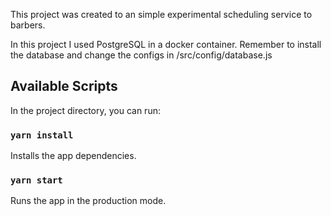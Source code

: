 This project was created to an simple experimental scheduling service to barbers.

In this project I used PostgreSQL in a docker container.
Remember to install the database and change the configs in /src/config/database.js

## Available Scripts

In the project directory, you can run:

### `yarn install`

Installs the app dependencies.<br>

### `yarn start`

Runs the app in the production mode.<br>
